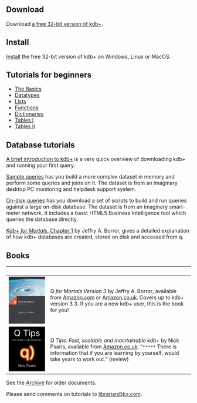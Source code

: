 ## Download

Download [a free 32-bit version of kdb+](https://kx.com/software-download.php). 


## Install

[Install](http://code.kx.com/wiki/Tutorials/Installation) the free 32-bit version of kdb+ on Windows, Linux or MacOS.


## Tutorials for beginners

* [The Basics](http://code.kx.com/wiki/Tutorials/The_Basics)
* [Datatypes](http://code.kx.com/wiki/Tutorials/Datatypes)
* [Lists](http://code.kx.com/wiki/Tutorials/Lists)
* [Functions](http://code.kx.com/wiki/Tutorials/Functions)
* [Dictionaries](http://code.kx.com/wiki/Tutorials/Dictionaries)
* [Tables I](http://code.kx.com/wiki/Tutorials/Tables_I)
* [Tables II](http://code.kx.com/wiki/Tutorials/Tables_II)


## Database tutorials

[A brief introduction to kdb+](http://code.kx.com/wiki/A_Brief_Introduction_to_kdb%2B) is a very quick overview of downloading kdb+ and running your first query.

[Sample queries](http://code.kx.com/wiki/Sample_Queries) has you build a more complex dataset in memory and perform some queries and joins on it. The dataset is from an imaginary desktop PC monitoring and helpdesk support system.

[On-disk queries](http://code.kx.com/wiki/On_Disk_Queries) has you download a set of scripts to build and run queries against a large on-disk database. The dataset is from an imaginary smart-meter network. It includes a basic HTML5 Business Intelligence tool which queries the database directly.

[_Kdb+ for Mortals_, Chapter 1](http://code.kx.com/wiki/JB:KdbplusForMortals/contents) by Jeffry A. Borror, gives a detailed explanation of how kdb+ databases are created, stored on disk and accessed from q.


## Books

|&nbsp;|&nbsp;|
|---|---|
|![q for Mortals Version 3](/img/qfm3.jpg)|_Q for Mortals Version 3_ by Jeffry A. Borror, available from [Amazon.com](https://www.createspace.com/5843336) or [Amazon.co.uk](https://www.amazon.co.uk/d/Books/q-Mortals-Version-3-Introduction-Programming/0692573674/). Covers up to kdb+ version 3.3. If you are a new kdb+ user, this is the book for you! |
|![Q Tips](/img/qtips.jpg)|_Q Tips: Fast, scalable and maintainable kdb+_ by Nick Psaris, available from [Amazon.co.uk](https://www.amazon.co.uk/d/Books/Tips-Fast-Scalable-Maintainable-Kdb/9881389909/). &ldquo;`*****` There is information that if you are learning by yourself, would take years to work out.&rdquo; (review)|


See the [Archive](/library/#older-documents) for older documents.

Please send comments on tutorials to <librarian@kx.com>.
